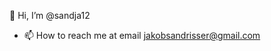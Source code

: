  👋 Hi, I’m @sandja12
- 📫 How to reach me  at email jakobsandrisser@gmail.com

<!---
sandja12/sandja12 is a ✨ special ✨ repository because its `README.md` (this file) appears on your GitHub profile.
You can click the Preview link to take a look at your changes.
--->

